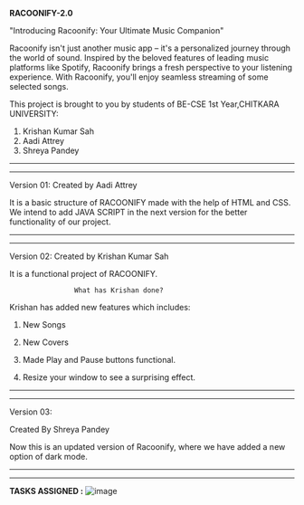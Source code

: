 **RACOONIFY-2.0**

"Introducing Racoonify: Your Ultimate Music Companion"

Racoonify isn't just another music app – it's a personalized journey through the world of sound. Inspired by the beloved features of leading music platforms like Spotify, Racoonify brings a fresh perspective to your listening experience. With Racoonify, you'll enjoy seamless streaming of some selected songs.

This project is brought to you by students of BE-CSE 1st Year,CHITKARA UNIVERSITY:
01. Krishan Kumar Sah
02. Aadi Attrey
03. Shreya Pandey

--------------------------------------------------------------------------
--------------------------------------------------------------------------

Version 01:
Created by Aadi Attrey

It is a basic structure of RACOONIFY made with the help of HTML and CSS.
We intend to add JAVA SCRIPT in the next version for the better functionality of our project.

--------------------------------------------------------------------------
--------------------------------------------------------------------------


Version 02:
Created by Krishan Kumar Sah

It is a functional project of RACOONIFY.

                    What has Krishan done?

Krishan has added new features which includes:

1. New Songs

2. New Covers

3. Made Play and Pause buttons functional.

4. Resize your window to see a surprising effect.

---------------------------------------------------------------------------
---------------------------------------------------------------------------

Version 03:

Created By Shreya Pandey

Now this is an updated version of Racoonify, where we have added a new option of dark mode.

-------------------------------------------------------------------------
-------------------------------------------------------------------------
**TASKS ASSIGNED :**
![image](https://github.com/krishn-13/Racoonify-2.0/assets/156744448/0bdf6a01-b7ea-43f5-82e7-9657c86ff665)

